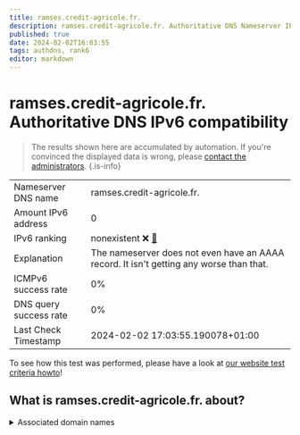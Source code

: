 ```yaml
---
title: ramses.credit-agricole.fr.
description: ramses.credit-agricole.fr. Authoritative DNS Nameserver IPv6 compatibility
published: true
date: 2024-02-02T16:03:55
tags: authdns, rank6
editor: markdown
---
```


# ramses.credit-agricole.fr. Authoritative DNS IPv6 compatibility

> The results shown here are accumulated by automation. If you're convinced the displayed data is wrong, please [contact the administrators](/howto/chat). 
{.is-info}




|   |   |
| - | - |
| Nameserver DNS name | ramses.credit-agricole.fr.
| Amount IPv6 address | 0
| IPv6 ranking | nonexistent :x: [🔗](/howto/ranking) |
| Explanation | The nameserver does not even have an AAAA record. It isn't getting any worse than that. |
| ICMPv6 success rate | 0%|
| DNS query success rate | 0% |
| Last Check Timestamp | 2024-02-02 17:03:55.190078+01:00 |

To see how this test was performed, please have a look at [our website test criteria howto](/howto/testcriteria/authdns)!


## What is ramses.credit-agricole.fr. about?






<details>
<summary>Associated domain names</summary>

www.credit-agricole.fr

</details>
